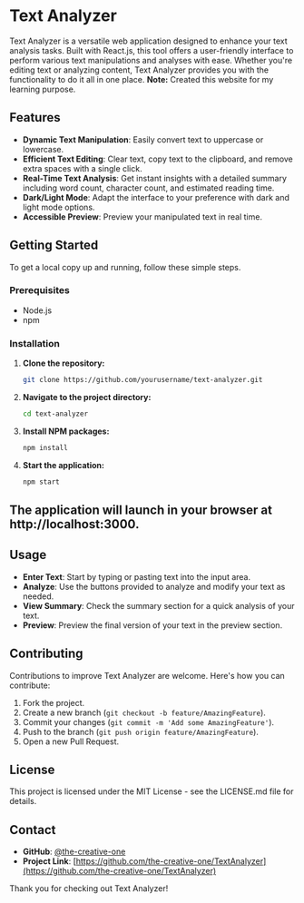 # Text Analyzer

Text Analyzer is a versatile web application designed to enhance your text analysis tasks. Built with React.js, this tool offers a user-friendly interface to perform various text manipulations and analyses with ease. Whether you're editing text or analyzing content, Text Analyzer provides you with the functionality to do it all in one place.
**Note:**
    Created this website for my learning purpose.

## Features

- **Dynamic Text Manipulation**: Easily convert text to uppercase or lowercase.
- **Efficient Text Editing**: Clear text, copy text to the clipboard, and remove extra spaces with a single click.
- **Real-Time Text Analysis**: Get instant insights with a detailed summary including word count, character count, and estimated reading time.
- **Dark/Light Mode**: Adapt the interface to your preference with dark and light mode options.
- **Accessible Preview**: Preview your manipulated text in real time.

## Getting Started

To get a local copy up and running, follow these simple steps.

### Prerequisites

- Node.js
- npm

### Installation

1. **Clone the repository:**
    ```bash
    git clone https://github.com/yourusername/text-analyzer.git
2. **Navigate to the project directory:**
   ```bash
   cd text-analyzer
3. **Install NPM packages:**
    ```bash
    npm install
4. **Start the application:**
   ```bash
   npm start
## The application will launch in your browser at http://localhost:3000.

## Usage
- **Enter Text**: Start by typing or pasting text into the input area.
- **Analyze**: Use the buttons provided to analyze and modify your text as needed.
- **View Summary**: Check the summary section for a quick analysis of your text.
- **Preview**: Preview the final version of your text in the preview section.

## Contributing
Contributions to improve Text Analyzer are welcome. Here's how you can contribute:

1. Fork the project.
2. Create a new branch (`git checkout -b feature/AmazingFeature`).
3. Commit your changes (`git commit -m 'Add some AmazingFeature'`).
4. Push to the branch (`git push origin feature/AmazingFeature`).
5. Open a new Pull Request.

## License
This project is licensed under the MIT License - see the LICENSE.md file for details.

## Contact
- **GitHub**: [@the-creative-one](https://github.com/the-creative-one)
- **Project Link**: [https://github.com/the-creative-one/TextAnalyzer](https://github.com/the-creative-one/TextAnalyzer)

Thank you for checking out Text Analyzer!
